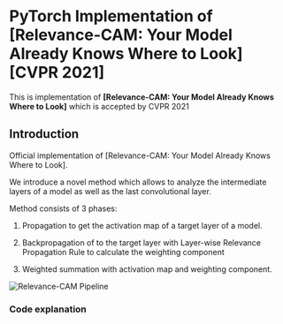 # PyTorch Implementation of [Relevance-CAM: Your Model Already Knows Where to Look] [CVPR 2021]

This is implementation of **[Relevance-CAM: Your Model Already Knows Where to Look]** which is accepted by CVPR 2021

## Introduction
Official implementation of [Relevance-CAM: Your Model Already Knows Where to Look].

We introduce a novel method which allows to analyze the intermediate layers of a model as well as the last convolutional layer.

Method consists of 3 phases:

1. Propagation to get the activation map of a target layer of a model.

2. Backpropagation of to the target layer with Layer-wise Relevance Propagation Rule to calculate the weighting component

3. Weighted summation with activation map and weighting component.


![Relevance-CAM Pipeline]("images/R_CAM_pipeline.jpg")
### Code explanation




